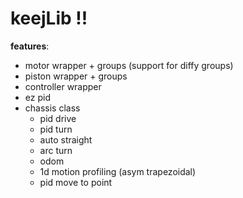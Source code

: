 # keejLib !!
**features**:
- motor wrapper + groups (support for diffy groups)
- piston wrapper + groups
- controller wrapper
- ez pid
- chassis class
  - pid drive
  - pid turn
  - auto straight
  - arc turn
  - odom
  - 1d motion profiling (asym trapezoidal)
  - pid move to point